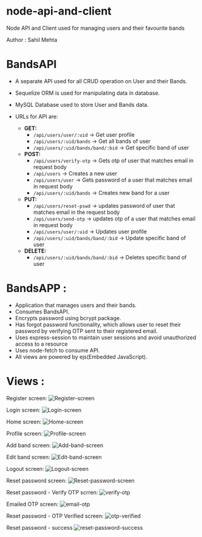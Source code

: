 # node-api-and-client
 Node API and Client used for managing users and their favourite bands
 
 Author : Sahil Mehta
 
 # BandsAPI
- A separate API used for all CRUD operation on User and their Bands.
- Sequelize ORM is used for manipulating data in database.
- MySQL Database used to store User and Bands data.
- URLs for API are:

     - **GET:** 
         - `/api/users/user/:uid` -> Get user profile
         - `/api/users/:uid/bands` -> Get all bands of user
         - `/api/users/:uid/bands/band/:bid` -> Get specific band of user
     - **POST:**
         - `/api/users/verify-otp` -> Gets otp of user that matches email in request body
         - `/api/users` -> Creates a new user
         - `/api/users/user` -> Gets password of a user that matches email in request body
         - `/api/users/:uid/bands` -> Creates new band for a user
     - **PUT:**
         - `/api/users/reset-pswd` -> updates password of user that matches email in the request body
         - `/api/users/send-otp` -> updates otp of a user that matches email in request body
         - `/api/users/user/:uid` -> Updates user profile 
         - `/api/users/:uid/bands/band/:bid` -> Update specific band of user
     - **DELETE:** 
         - `/api/users/:uid/bands/band/:bid` -> Deletes specific band of user 

# BandsAPP :
- Application that manages users and their bands.
- Consumes BandsAPI.
- Encrypts password using bcrypt package.
- Has forgot password functionality, which allows user to reset their password by verifying OTP sent to their registered email.
- Uses express-session to maintain user sessions and avoid unauthorized access to a resource
- Uses node-fetch to consume API.
- All views are powered by ejs(Embedded JavaScript).

 # Views :

Register screen:
![Register-screen](https://raw.githubusercontent.com/mehta55/node-api-and-client/master/screenshots/register.png)

Login screen:
![Login-screen](https://raw.githubusercontent.com/mehta55/node-api-and-client/master/screenshots/Login-screen.png)

Home screen:
![Home-screen](https://raw.githubusercontent.com/mehta55/node-api-and-client/master/screenshots/home.png)

Profile screen:
![Profile-screen](https://raw.githubusercontent.com/mehta55/node-api-and-client/master/screenshots/profile.png)

Add band screen:
![Add-band-screen](https://raw.githubusercontent.com/mehta55/node-api-and-client/master/screenshots/add_band.png)

Edit band screen:
![Edit-band-screen](https://raw.githubusercontent.com/mehta55/node-api-and-client/master/screenshots/edit_band.png)

Logout screen: 
![Logout-screen](https://raw.githubusercontent.com/mehta55/node-api-and-client/master/screenshots/logout.png)

Reset password screen:
![Reset-password-screen](https://raw.githubusercontent.com/mehta55/node-api-and-client/master/screenshots/reset_pswd-screen.png)

Reset password - Verify OTP scrren:
![verify-otp](https://raw.githubusercontent.com/mehta55/node-api-and-client/master/screenshots/verify_otp-screen.png)

Emailed OTP screen:
![email-otp](https://raw.githubusercontent.com/mehta55/node-api-and-client/master/screenshots/email_otp.png)

Reset password - OTP Verified screen:
![otp-verified](https://raw.githubusercontent.com/mehta55/node-api-and-client/master/screenshots/otp_verified.png)

Reset password - success
![reset-password-success](https://raw.githubusercontent.com/mehta55/node-api-and-client/master/screenshots/resetpswd_success.png)
